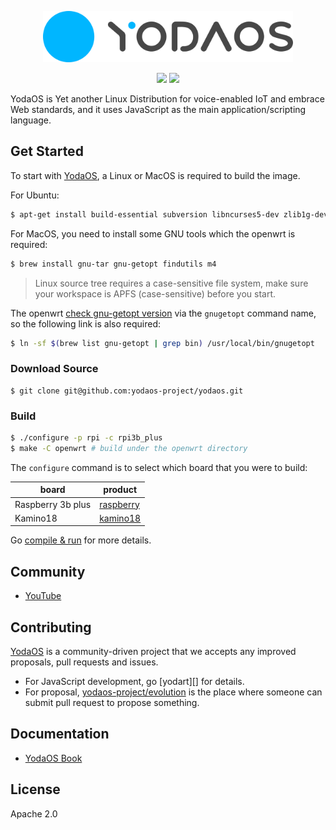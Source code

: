 <p align="center">
  <img alt="YODAOS" src="logo.png" width="400" />
</p>

<p align="center">
  <img src="https://img.shields.io/badge/base-linux-green.svg" />
  <img src="https://img.shields.io/badge/build-openwrt-blue.svg" />
</p>

YodaOS is Yet another Linux Distribution for voice-enabled IoT and embrace Web standards, and it uses
JavaScript as the main application/scripting language.

## Get Started

To start with [YodaOS][], a Linux or MacOS is required to build the image.

For Ubuntu:

```sh
$ apt-get install build-essential subversion libncurses5-dev zlib1g-dev gawk gcc-multilib flex git-core gettext libssl-dev unzip texinfo device-tree-compiler dosfstools libusb-1.0-0-dev
```

For MacOS, you need to install some GNU tools which the openwrt is required:

```sh
$ brew install gnu-tar gnu-getopt findutils m4
```

> Linux source tree requires a case-sensitive file system, make sure your workspace is APFS (case-sensitive) before you start.

The openwrt [check gnu-getopt version](./openwrt/include/prereq-build.mk) via the `gnugetopt` command name, so the following link is also required:

```sh
$ ln -sf $(brew list gnu-getopt | grep bin) /usr/local/bin/gnugetopt
```

### Download Source

```shell
$ git clone git@github.com:yodaos-project/yodaos.git
```

### Build

```sh
$ ./configure -p rpi -c rpi3b_plus
$ make -C openwrt # build under the openwrt directory
```

The `configure` command is to select which board that you were to build:

| board             | product       |
|-------------------|---------------|
| Raspberry 3b plus | [raspberry][] |
| Kamino18          | [kamino18][]  |

Go [compile & run](https://yodaos-project.github.io/yoda-book/en-us/yodaos-source/system/compile-run.html) for more details.

## Community

- [YouTube](https://www.youtube.com/channel/UCRvBWIaBcsfvCTC_4EKW4lw)

## Contributing

[YodaOS][] is a community-driven project that we accepts any improved proposals, pull requests and issues.

- For JavaScript development, go [yodart][] for details.
- For proposal, [yodaos-project/evolution][] is the place where someone can submit pull request to propose something.

## Documentation

- [YodaOS Book](https://github.com/yodaos-project/yoda-book)

## License

Apache 2.0

[YodaOS]: https://github.com/yodaos-project
[yoda.js]: https://github.com/yodaos-project/yoda.js
[flora]: https://github.com/yodaos-project/flora
[yodaos-project/evolution]: https://github.com/yodaos-project/evolution
[Semver 2.0]: https://semver.org/
[ShadowNode]: https://github.com/yodaos-project/ShadowNode
[Node.js]: https://github.com/nodejs/node
[raspberry]: ./products/rpi
[kamino18]: ./products/k18

